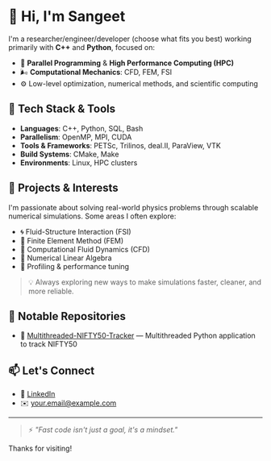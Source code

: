 # 👋 Hi, I'm Sangeet

I'm a researcher/engineer/developer (choose what fits you best) working primarily with **C++** and **Python**, focused on:

- 🧵 **Parallel Programming** & **High Performance Computing (HPC)**
- 🌬️ **Computational Mechanics**: CFD, FEM, FSI
- ⚙️ Low-level optimization, numerical methods, and scientific computing

## 🔧 Tech Stack & Tools

- **Languages**: C++, Python, SQL, Bash
- **Parallelism**: OpenMP, MPI, CUDA
- **Tools & Frameworks**: PETSc, Trilinos, deal.II, ParaView, VTK
- **Build Systems**: CMake, Make
- **Environments**: Linux, HPC clusters

## 📂 Projects & Interests

I'm passionate about solving real-world physics problems through scalable numerical simulations. Some areas I often explore:

- 🌀 Fluid-Structure Interaction (FSI)
- 🧱 Finite Element Method (FEM)
- 🌊 Computational Fluid Dynamics (CFD)
- 🧮 Numerical Linear Algebra
- 🔬 Profiling & performance tuning

> 💡 Always exploring new ways to make simulations faster, cleaner, and more reliable.

## 📂 Notable Repositories

- 🧪 [Multithreaded-NIFTY50-Tracker](https://github.com/sangeetsourav/Multithreaded-NIFTY50-Tracker/tree/main) — Multithreaded Python application to track NIFTY50

## 📫 Let's Connect

- 🧾 [LinkedIn](https://www.linkedin.com/in/sangeet-sunderroy/)
- ✉️ [your.email@example.com](mailto:sangeetsourav@gmail.com)

---

> ⚡ *"Fast code isn't just a goal, it's a mindset."*

Thanks for visiting!
